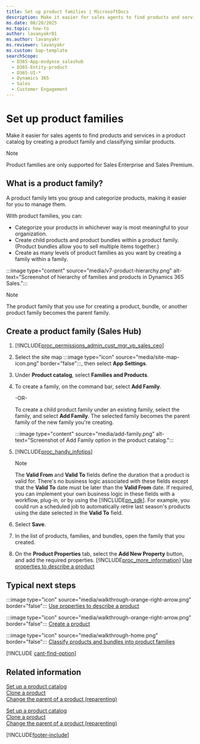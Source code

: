 ```yaml
---
title: Set up product families | MicrosoftDocs
description: Make it easier for sales agents to find products and services in a product catalog by creating a product family and classifying similar products
ms.date: 08/20/2025
ms.topic: how-to
author: lavanyakr01
ms.author: lavanyakr
ms.reviewer: lavanyakr
ms.custom: bap-template
searchScope: 
  - D365-App-msdynce_saleshub
  - D365-Entity-product
  - D365-UI-*
  - Dynamics 365
  - Sales
  - Customer Engagement
---
```


# Set up product families

Make it easier for sales agents to find products and services in a product catalog by creating a product family and classifying similar products.

> [!NOTE]
> Product families are only supported for Sales Enterprise and Sales Premium.

## What is a product family?

A product family lets you group and categorize products, making it easier for you to manage them.

With product families, you can:

- Categorize your products in whichever way is most meaningful to your organization.
- Create child products and product bundles within a product family. (Product bundles allow you to sell multiple items together.)
- Create as many levels of product families as you want by creating a family within a family.

:::image type="content" source="media/v7-product-hierarchy.png" alt-text="Screenshot of hierarchy of families and products in Dynamics 365 Sales.":::

> [!NOTE]
> The product family that you use for creating a product, bundle, or another product family becomes the parent family.

## Create a product family (Sales Hub)

1. [!INCLUDE[proc_permissions_admin_cust_mgr_vp_sales_ceo](../includes/proc-permissions-admin-cust-mgr-vp-sales-ceo.md)]

2. Select the site map :::image type="icon" source="media/site-map-icon.png" border="false":::, then select **App Settings**.

3. Under **Product catalog**, select **Families and Products**.

4. To create a family, on the command bar, select **Add Family**.

    -OR-

    To create a child product family under an existing family, select the family, and select **Add Family**. The selected family becomes the parent family of the new family you're creating.

    :::image type="content" source="media/add-family.png" alt-text="Screenshot of Add Family option in the product catalog.":::

5. [!INCLUDE[proc_handy_infotips](../includes/proc-handy-infotips.md)]

   > [!NOTE]
   > The **Valid From** and **Valid To** fields define the duration that a product is valid for. There's no business logic associated with these fields except that the **Valid To** date must be later than the **Valid From** date. If required, you can implement your own business logic in these fields with a workflow, plug-in, or by using the [!INCLUDE[pn_sdk](../includes/pn-sdk.md)]. For example, you could run a scheduled job to automatically retire last season's products using the date selected in the **Valid To** field.

6. Select **Save**.

7. In the list of products, families, and bundles, open the family that you created.

8. On the **Product Properties** tab, select the **Add New Property** button, and add the required properties. [!INCLUDE[proc_more_information](../includes/proc-more-information.md)] [Use properties to describe a product](use-properties-describe-product.md)

## Typical next steps

:::image type="icon" source="media/walkthrough-orange-right-arrow.png" border="false"::: [Use properties to describe a product](use-properties-describe-product.md)

:::image type="icon" source="media/walkthrough-orange-right-arrow.png" border="false"::: [Create a product](create-product-sales.md)

:::image type="icon" source="media/walkthrough-home.png" border="false"::: [Classify products and bundles into product families](create-product-bundles-sell-multiple-items-together.md)

[!INCLUDE [cant-find-option](../includes/cant-find-option.md)]

## Related information  
 [Set up a product catalog](set-up-product-catalog-walkthrough.md)   
 [Clone a product](clone-product.md)<br>
 [Change the parent of a product (reparenting)](change-product-parent.md)  

[Set up a product catalog](set-up-product-catalog-walkthrough.md)  
[Clone a product](clone-product.md)<br>
[Change the parent of a product (reparenting)](change-product-parent.md)

[!INCLUDE[footer-include](../includes/footer-banner.md)]